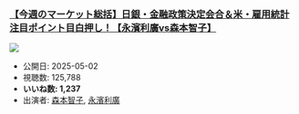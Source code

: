 ### [【今週のマーケット総括】日銀・金融政策決定会合＆米・雇用統計 注目ポイント目白押し！【永濱利廣vs森本智子】](https://www.youtube.com/watch?v=Z7R_rwjSgvI)
[![](https://img.youtube.com/vi/Z7R_rwjSgvI/sddefault.jpg)](https://www.youtube.com/watch?v=Z7R_rwjSgvI)
-   公開日: 2025-05-02
-   視聴数: 125,788
-   **いいね数: 1,237**
-   出演者: [森本智子](/rehacq_fan/people/森本智子 "wikilink"), [永濱利廣](/rehacq_fan/people/永濱利廣 "wikilink")
